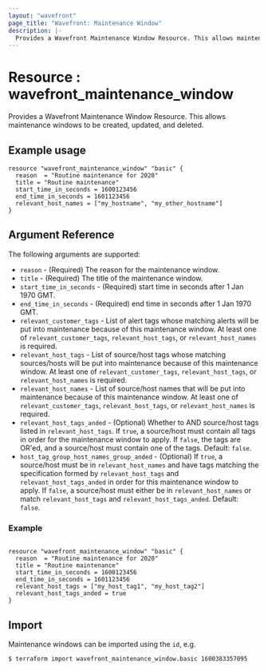 ```yaml
---
layout: "wavefront"
page_title: "Wavefront: Maintenance Window"
description: |-
  Provides a Wavefront Maintenance Window Resource. This allows maintenance windows to be created, updated, and deleted.
---
```


# Resource : wavefront_maintenance_window

Provides a Wavefront Maintenance Window Resource. This allows maintenance windows to be created, updated, and deleted.

## Example usage

```hcl
resource "wavefront_maintenance_window" "basic" {
  reason  = "Routine maintenance for 2020"
  title = "Routine maintenance"
  start_time_in_seconds = 1600123456
  end_time_in_seconds = 1601123456
  relevant_host_names = ["my_hostname", "my_other_hostname"]
}
```

## Argument Reference

The following arguments are supported:

* `reason` - (Required) The reason for the maintenance window.
* `title` - (Required) The title of the maintenance window.
* `start_time_in_seconds` - (Required) start time in seconds after 1 Jan 1970 GMT.
* `end_time_in_seconds` - (Required) end time in seconds after 1 Jan 1970 GMT.
* `relevant_customer_tags` - List of alert tags whose matching alerts will be put into maintenance because
of this maintenance window. At least one of `relevant_customer_tags`, `relevant_host_tags`, or `relevant_host_names`
is required.
* `relevant_host_tags` - List of source/host tags whose matching sources/hosts will be put into maintenance
because of this maintenance window. At least one of `relevant_customer_tags`, `relevant_host_tags`, or
`relevant_host_names` is required.
* `relevant_host_names` - List of source/host names that will be put into maintenance because of this
maintenance window. At least one of `relevant_customer_tags`, `relevant_host_tags`, or `relevant_host_names`
is required.
* `relevant_host_tags_anded` - (Optional) Whether to AND source/host tags listed in `relevant_host_tags`.
If `true`, a source/host must contain all tags in order for the maintenance window to apply. If `false`,
the tags are OR'ed, and a source/host must contain one of the tags. Default: `false`.
* `host_tag_group_host_names_group_anded` - (Optional) If `true`, a source/host must be in `relevant_host_names`
and have tags matching the specification formed by `relevant_host_tags` and `relevant_host_tags_anded` in
order for this maintenance window to apply. If `false`, a source/host must either be in `relevant_host_names`
or match `relevant_host_tags` and `relevant_host_tags_anded`. Default: `false`.

### Example

```hcl

resource "wavefront_maintenance_window" "basic" {
  reason  = "Routine maintenance for 2020"
  title = "Routine maintenance"
  start_time_in_seconds = 1600123456
  end_time_in_seconds = 1601123456
  relevant_host_tags = ["my_host_tag1", "my_host_tag2"]
  relevant_host_tags_anded = true
}
```

## Import

Maintenance windows can be imported using the `id`, e.g.

```
$ terraform import wavefront_maintenance_window.basic 1600383357095 
```
